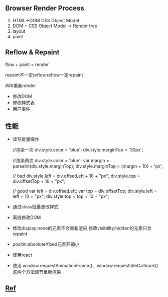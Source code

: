 ## Browser Render Process

1. HTML->DOM CSS Object Model
2. DOM + CSS Object Model -> Render tree
3. layout
4. paint

## Reflow & Repaint

flow + paint = render

repaint不一定reflow,reflow一定repaint

###重新render

+ 修改DOM
+ 修改样式表
+ 用户事件


## 性能

+ 读写批量操作

    //渲染一次
    div.style.color = 'blue';
    div.style.marginTop = '30px';

    //渲染两次
    div.style.color = 'blue';
    var margin = parseInt(div.style.marginTop);
    div.style.marginTop = (margin + 10) + 'px';

    // bad
    div.style.left = div.offsetLeft + 10 + "px";
    div.style.top = div.offsetTop + 10 + "px";

    // good
    var left = div.offsetLeft;
    var top  = div.offsetTop;
    div.style.left = left + 10 + "px";
    div.style.top = top + 10 + "px";

+ 通过class批量更改样式

+ 离线修改DOM

+ 修改display:none的元素不会重新渲染,修改visibility:hidden的元素只会repaint

+ positin:absolute/fixed元素开销小

+ 使用react

+ 使用 window.requestAnimationFrame()、window.requestIdleCallback() 这两个方法调节重新渲染


## [Ref](http://www.ruanyifeng.com/blog/2015/09/web-page-performance-in-depth.html)
